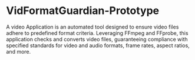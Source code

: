 # VidFormatGuardian-Prototype
A video Application is an automated tool designed to ensure video files adhere to predefined format criteria. Leveraging FFmpeg and FFprobe, this application checks and converts video files, guaranteeing compliance with specified standards for video and audio formats, frame rates, aspect ratios, and more.
